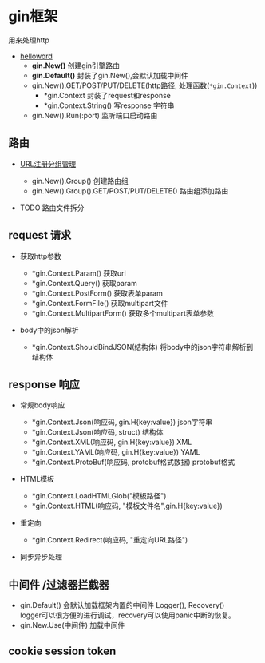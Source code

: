 # gin框架
用来处理http

- [helloword](./gin/helloword.go)
  - **gin.New()**  创建gin引擎路由
  - **gin.Default()**  封装了gin.New(),会默认加载中间件
  - gin.New().GET/POST/PUT/DELETE(http路径, 处理函数(`*gin.Context`))
    - *gin.Context    封装了request和response
    - *gin.Context.String()    写response 字符串
  - gin.New().Run(:port)  监听端口启动路由
  
## 路由
- [URL注册分组管理](./bin/routesGroup.go)
  - gin.New().Group()  创建路由组
  - gin.New().Group().GET/POST/PUT/DELETE()  路由组添加路由


- TODO 路由文件拆分


## request 请求
- 获取http参数
    - *gin.Context.Param()		获取url
    - *gin.Context.Query()		获取param
    - *gin.Context.PostForm()		获取表单param
    - *gin.Context.FormFile()		获取multipart文件
    - *gin.Context.MultipartForm()	获取多个multipart表单参数

- body中的json解析
  - *gin.Context.ShouldBindJSON(结构体)  将body中的json字符串解析到结构体

## response 响应
- 常规body响应
  - *gin.Context.Json(响应码, gin.H{key:value})     json字符串
  - *gin.Context.Json(响应码, struct)      结构体
  - *gin.Context.XML(响应码, gin.H{key:value})      XML
  - *gin.Context.YAML(响应码, gin.H{key:value})      YAML
  - *gin.Context.ProtoBuf(响应码, protobuf格式数据)      protobuf格式

- HTML模板
  - *gin.Context.LoadHTMLGlob("模板路径")
  - *gin.Context.HTML(响应码, "模板文件名",gin.H{key:value})

- 重定向
  - *gin.Context.Redirect(响应码, "重定向URL路径")

- 同步异步处理

## 中间件 /过滤器拦截器
- gin.Default() 会默认加载框架内置的中间件 Logger(), Recovery()\
  logger可以很方便的进行调试，recovery可以使用panic中断的恢复。
- gin.New.Use(中间件)  加载中间件

## cookie session token